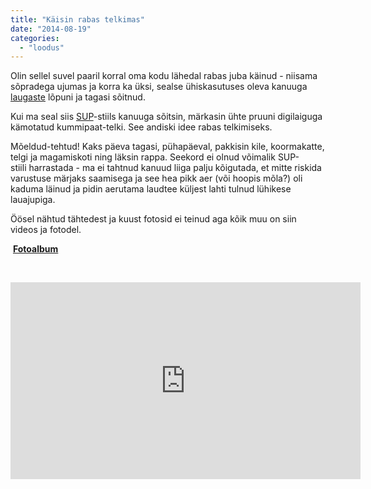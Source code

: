 ```yaml
---
title: "Käisin rabas telkimas"
date: "2014-08-19"
categories: 
  - "loodus"
---
```


Olin sellel suvel paaril korral oma kodu lähedal rabas juba käinud - niisama sõpradega ujumas ja korra ka üksi, sealse ühiskasutuses oleva kanuuga [laugaste](https://www.google.com/maps?f=q&source=s_q&hl=en&geocode=&q=Keava+raba+laugas&aq=&sll=58.941529,24.981365&sspn=0.002568,0.007923&vpsrc=0&t=h&ie=UTF8&hq=&hnear=Keava+raba+laugas&z=16&iwloc=A) lõpuni ja tagasi sõitnud.

Kui ma seal siis [SUP](http://en.wikipedia.org/wiki/Standup_paddleboarding)\-stiils kanuuga sõitsin, märkasin ühte pruuni digilaiguga kämotatud kummipaat-telki. See andiski idee rabas telkimiseks.

Mõeldud-tehtud! Kaks päeva tagasi, pühapäeval, pakkisin kile, koormakatte, telgi ja magamiskoti ning läksin rappa. Seekord ei olnud võimalik SUP-stiili harrastada - ma ei tahtnud kanuud liiga palju kõigutada, et mitte riskida varustuse märjaks saamisega ja see hea pikk aer (või hoopis mõla?) oli kaduma läinud ja pidin aerutama laudtee küljest lahti tulnud lühikese lauajupiga.

Öösel nähtud tähtedest ja kuust fotosid ei teinud aga kõik muu on siin videos ja fotodel.

 **[Fotoalbum](https://photos.app.goo.gl/h9vDWXpwaaQdSQ5y9)**

 


<iframe width="560" height="315" src="https://www.youtube.com/embed/Iwduqx8mWZ0" frameborder="0" allow="accelerometer; autoplay; clipboard-write; encrypted-media; gyroscope; picture-in-picture" allowfullscreen></iframe>

